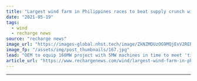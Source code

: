 ```yaml
---
title: "Largest wind farm in Philippines races to beat supply crunch with Siemens Gamesa turbines"
date: "2021-05-19"
tags: 
  - wind
  - recharge news
source: "recharge news"
image_url: "https://images-global.nhst.tech/image/ZkNZMDUzOG9MQjEvV2RERnlBL0tQb0picWZEMFBWTFpKVEZ2VzhDVGFaZz0=/nhst/binary/d1f01896fa1cf4229c9b61b5e1ea1530"
image_fp: "/assets/img/post_thumbnails/167.jpg"
lead: "OEM to equip 160MW project with 5MW machines in time to meet 'tight' energy market, says developer"
article_url: "https://www.rechargenews.com/wind/largest-wind-farm-in-philippines-races-to-beat-supply-crunch-with-siemens-gamesa-turbines/2-1-1012490"
---
```


---
